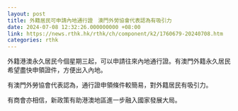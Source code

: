 ```yaml
---
layout: post
title: 外籍居民可申請內地通行證　澳門外勞協會代表認為有吸引力
date: 2024-07-08 12:32:26.000000000 +08:00
link: https://news.rthk.hk/rthk/ch/component/k2/1760679-20240708.htm
categories: rthk
---
```


外籍港澳永久居民今個星期三起，可以申請往來內地通行證。有澳門外籍永久居民希望盡快申領證件，方便出入內地。

有澳門外勞協會代表認為，通行證申領條件較簡易，對外籍居民有吸引力。

有商會亦相信，新政策有助港澳地區進一步融入國家發展大局。
